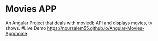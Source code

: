 # Movies APP
An Angular Project that deals with moviedb API and displays movies, tv shows.
#Live Demo
https://noursalem55.github.io/Angular-Movies-App/home
